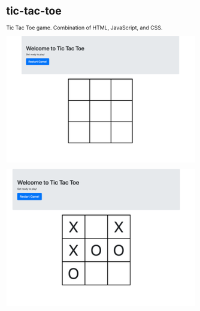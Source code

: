 # tic-tac-toe
Tic Tac Toe game. Combination of HTML, JavaScript, and CSS.

![Start page](https://github.com/BurhanH/tic-tac-toe/raw/master/sample_one.png "Start page") <br>

![Game process](https://github.com/BurhanH/tic-tac-toe/raw/master/sample_two.png "Game process") <br>
